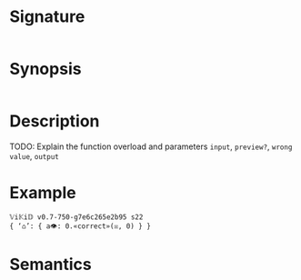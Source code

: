 # Signature
```vikid-signature
```

# Synopsis
```vikid-synopsis
```

# Description
TODO: Explain the function overload and parameters `input`, `preview?`, `wrong value`, `output`

# Example
```vikid-script
𝕍i𝕂i𝔻 v0.7-750-g7e6c265e2b95 s22
{ ‘⌂’: { a👁: 0.«correct»(☒, 0) } }
```




# Semantics
